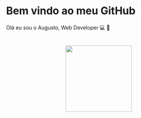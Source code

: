 <h1> Bem vindo ao meu GitHub </h1>
Olá eu sou o Augusto, Web Developer 💻 🤪
<br><br><br>

<div align="center">
  <a href="https://github.com/augustoHenriqu3">
  <img height="180em" src="https://github-readme-stats.vercel.app/api?username=augustoHenriqu3&show_icons=true&theme=tokyonight&include_all_commits=true&count_private=true"/>
</div>
